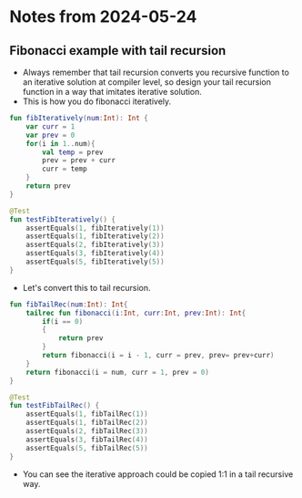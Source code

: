 # Notes from 2024-05-24
## Fibonacci example with tail recursion
- Always remember that tail recursion converts you recursive function to an iterative solution at compiler level, so design your tail recursion function in a way that imitates iterative solution.
- This is how you do fibonacci iteratively.
```kotlin
fun fibIteratively(num:Int): Int {
    var curr = 1
    var prev = 0
    for(i in 1..num){
        val temp = prev
        prev = prev + curr
        curr = temp
    }
    return prev
}

@Test
fun testFibIteratively() {
    assertEquals(1, fibIteratively(1))
    assertEquals(1, fibIteratively(2))
    assertEquals(2, fibIteratively(3))
    assertEquals(3, fibIteratively(4))
    assertEquals(5, fibIteratively(5))
}
```
- Let's convert this to tail recursion.
```kotlin
fun fibTailRec(num:Int): Int{
    tailrec fun fibonacci(i:Int, curr:Int, prev:Int): Int{
        if(i == 0)
        {
            return prev
        }
        return fibonacci(i = i - 1, curr = prev, prev= prev+curr)
    }
    return fibonacci(i = num, curr = 1, prev = 0)
}

@Test
fun testFibTailRec() {
    assertEquals(1, fibTailRec(1))
    assertEquals(1, fibTailRec(2))
    assertEquals(2, fibTailRec(3))
    assertEquals(3, fibTailRec(4))
    assertEquals(5, fibTailRec(5))
}
```
- You can see the iterative approach could be copied 1:1 in a tail recursive way.